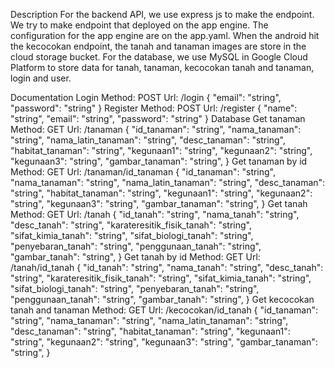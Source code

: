 Description
For the backend API, we use express js to make the endpoint. We try to make endpoint that deployed on the app engine. The configuration for the app engine are on the app.yaml. When the android hit the kecocokan endpoint, the tanah and tanaman images are store in the cloud storage bucket. For the database, we use MySQL in Google Cloud Platform to store data for tanah, tanaman, kecocokan tanah and tanaman, login and user.

Documentation
Login
Method: POST
Url: /login
{
  "email": "string",
  "password": "string"
}
Register
Method: POST
Url: /register
{
  "name": "string",
  "email": "string",
  "password": "string"
}
Database
Get tanaman
Method: GET
Url: /tanaman
{
  "id_tanaman": "string",
  "nama_tanaman": "string",
  "nama_latin_tanaman": "string",
  "desc_tanaman": "string",
  "habitat_tanaman": "string",
  "kegunaan1": "string",
  "kegunaan2": "string",
  "kegunaan3": "string",
  "gambar_tanaman": "string",
}
Get tanaman by id
Method: GET
Url: /tanaman/id_tanaman
{
  "id_tanaman": "string",
  "nama_tanaman": "string",
  "nama_latin_tanaman": "string",
  "desc_tanaman": "string",
  "habitat_tanaman": "string",
  "kegunaan1": "string",
  "kegunaan2": "string",
  "kegunaan3": "string",
  "gambar_tanaman": "string",
  }
Get tanah
Method: GET
Url: /tanah
{
  "id_tanah": "string",
  "nama_tanah": "string",
  "desc_tanah": "string",
  "karateresitik_fisik_tanah": "string",
  "sifat_kimia_tanah": "string",
  "sifat_biologi_tanah": "string",
  "penyebaran_tanah": "string",
  "penggunaan_tanah": "string",
  "gambar_tanah": "string",
  }
Get tanah by id 
Method: GET
Url: /tanah/id_tanah
{
  "id_tanah": "string",
  "nama_tanah": "string",
  "desc_tanah": "string",
  "karateresitik_fisik_tanah": "string",
  "sifat_kimia_tanah": "string",
  "sifat_biologi_tanah": "string",
  "penyebaran_tanah": "string",
  "penggunaan_tanah": "string",
  "gambar_tanah": "string",
  }
Get kecocokan tanah and tanaman
Method: GET
Url: /kecocokan/id_tanah
{
  "id_tanaman": "string",
  "nama_tanaman": "string",
  "nama_latin_tanaman": "string",
  "desc_tanaman": "string",
  "habitat_tanaman": "string",
  "kegunaan1": "string",
  "kegunaan2": "string",
  "kegunaan3": "string",
  "gambar_tanaman": "string",
  }
